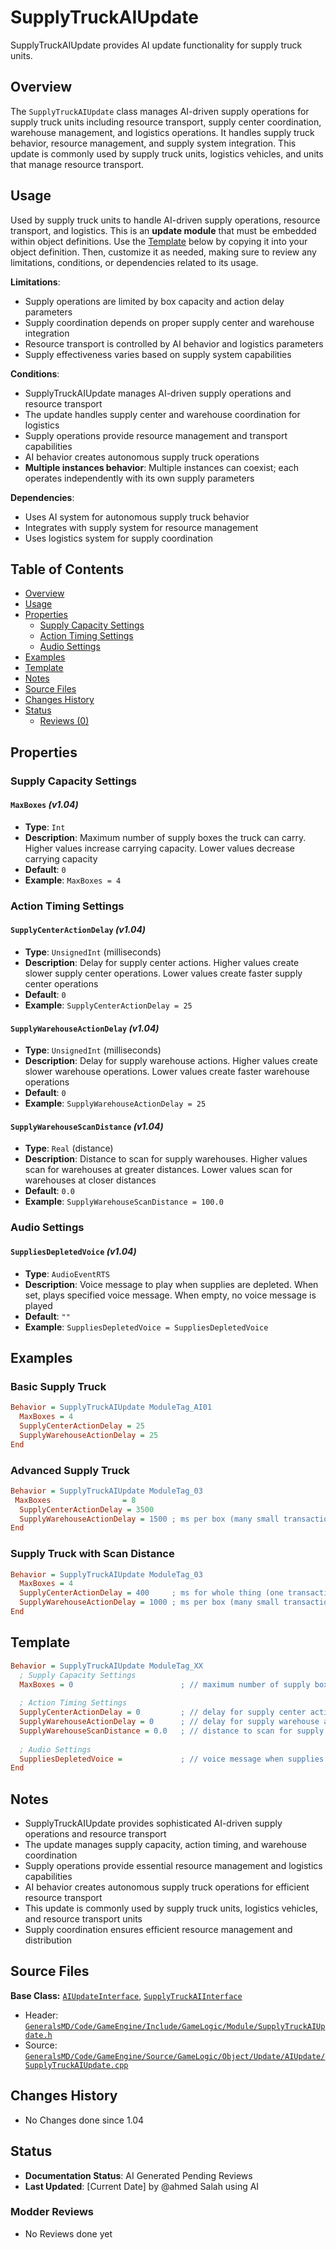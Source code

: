 # SupplyTruckAIUpdate

SupplyTruckAIUpdate provides AI update functionality for supply truck units.

## Overview

The `SupplyTruckAIUpdate` class manages AI-driven supply operations for supply truck units including resource transport, supply center coordination, warehouse management, and logistics operations. It handles supply truck behavior, resource management, and supply system integration. This update is commonly used by supply truck units, logistics vehicles, and units that manage resource transport.

## Usage

Used by supply truck units to handle AI-driven supply operations, resource transport, and logistics. This is an **update module** that must be embedded within object definitions. Use the [Template](#template) below by copying it into your object definition. Then, customize it as needed, making sure to review any limitations, conditions, or dependencies related to its usage.

**Limitations**:
- Supply operations are limited by box capacity and action delay parameters
- Supply coordination depends on proper supply center and warehouse integration
- Resource transport is controlled by AI behavior and logistics parameters
- Supply effectiveness varies based on supply system capabilities

**Conditions**:
- SupplyTruckAIUpdate manages AI-driven supply operations and resource transport
- The update handles supply center and warehouse coordination for logistics
- Supply operations provide resource management and transport capabilities
- AI behavior creates autonomous supply truck operations
- **Multiple instances behavior**: Multiple instances can coexist; each operates independently with its own supply parameters

**Dependencies**:
- Uses AI system for autonomous supply truck behavior
- Integrates with supply system for resource management
- Uses logistics system for supply coordination

## Table of Contents

- [Overview](#overview)
- [Usage](#usage)
- [Properties](#properties)
  - [Supply Capacity Settings](#supply-capacity-settings)
  - [Action Timing Settings](#action-timing-settings)
  - [Audio Settings](#audio-settings)
- [Examples](#examples)
- [Template](#template)
- [Notes](#notes)
- [Source Files](#source-files)
- [Changes History](#changes-history)
- [Status](#status)
  - [Reviews (0)](#modder-reviews)

## Properties

### Supply Capacity Settings

#### `MaxBoxes` *(v1.04)*
- **Type**: `Int`
- **Description**: Maximum number of supply boxes the truck can carry. Higher values increase carrying capacity. Lower values decrease carrying capacity
- **Default**: `0`
- **Example**: `MaxBoxes = 4`

### Action Timing Settings

#### `SupplyCenterActionDelay` *(v1.04)*
- **Type**: `UnsignedInt` (milliseconds)
- **Description**: Delay for supply center actions. Higher values create slower supply center operations. Lower values create faster supply center operations
- **Default**: `0`
- **Example**: `SupplyCenterActionDelay = 25`

#### `SupplyWarehouseActionDelay` *(v1.04)*
- **Type**: `UnsignedInt` (milliseconds)
- **Description**: Delay for supply warehouse actions. Higher values create slower warehouse operations. Lower values create faster warehouse operations
- **Default**: `0`
- **Example**: `SupplyWarehouseActionDelay = 25`

#### `SupplyWarehouseScanDistance` *(v1.04)*
- **Type**: `Real` (distance)
- **Description**: Distance to scan for supply warehouses. Higher values scan for warehouses at greater distances. Lower values scan for warehouses at closer distances
- **Default**: `0.0`
- **Example**: `SupplyWarehouseScanDistance = 100.0`

### Audio Settings

#### `SuppliesDepletedVoice` *(v1.04)*
- **Type**: `AudioEventRTS`
- **Description**: Voice message to play when supplies are depleted. When set, plays specified voice message. When empty, no voice message is played
- **Default**: `""`
- **Example**: `SuppliesDepletedVoice = SuppliesDepletedVoice`

## Examples

### Basic Supply Truck
```ini
Behavior = SupplyTruckAIUpdate ModuleTag_AI01
  MaxBoxes = 4
  SupplyCenterActionDelay = 25
  SupplyWarehouseActionDelay = 25
End
```

### Advanced Supply Truck
```ini
Behavior = SupplyTruckAIUpdate ModuleTag_03
 MaxBoxes                = 8
  SupplyCenterActionDelay = 3500
  SupplyWarehouseActionDelay = 1500 ; ms per box (many small transactions)
End
```

### Supply Truck with Scan Distance
```ini
Behavior = SupplyTruckAIUpdate ModuleTag_03
  MaxBoxes = 4
  SupplyCenterActionDelay = 400     ; ms for whole thing (one transaction)
  SupplyWarehouseActionDelay = 1000 ; ms per box (many small transactions)
End
```

## Template

```ini
Behavior = SupplyTruckAIUpdate ModuleTag_XX
  ; Supply Capacity Settings
  MaxBoxes = 0                        ; // maximum number of supply boxes *(v1.04)*
  
  ; Action Timing Settings
  SupplyCenterActionDelay = 0         ; // delay for supply center actions *(v1.04)*
  SupplyWarehouseActionDelay = 0      ; // delay for supply warehouse actions *(v1.04)*
  SupplyWarehouseScanDistance = 0.0   ; // distance to scan for supply warehouses *(v1.04)*
  
  ; Audio Settings
  SuppliesDepletedVoice =             ; // voice message when supplies depleted *(v1.04)*
End
```

## Notes

- SupplyTruckAIUpdate provides sophisticated AI-driven supply operations and resource transport
- The update manages supply capacity, action timing, and warehouse coordination
- Supply operations provide essential resource management and logistics capabilities
- AI behavior creates autonomous supply truck operations for efficient resource transport
- This update is commonly used by supply truck units, logistics vehicles, and resource transport units
- Supply coordination ensures efficient resource management and distribution

## Source Files

**Base Class:** [`AIUpdateInterface`](../../GeneralsMD/Code/GameEngine/Include/GameLogic/Module/AIUpdate.h), [`SupplyTruckAIInterface`](../../GeneralsMD/Code/GameEngine/Include/GameLogic/Module/SupplyTruckAIUpdate.h)

- Header: [`GeneralsMD/Code/GameEngine/Include/GameLogic/Module/SupplyTruckAIUpdate.h`](../../GeneralsMD/Code/GameEngine/Include/GameLogic/Module/SupplyTruckAIUpdate.h)
- Source: [`GeneralsMD/Code/GameEngine/Source/GameLogic/Object/Update/AIUpdate/SupplyTruckAIUpdate.cpp`](../../GeneralsMD/Code/GameEngine/Source/GameLogic/Object/Update/AIUpdate/SupplyTruckAIUpdate.cpp)

## Changes History

- No Changes done since 1.04

## Status

- **Documentation Status**: AI Generated Pending Reviews 
- **Last Updated**: [Current Date] by @ahmed Salah using AI

### Modder Reviews 
- No Reviews done yet